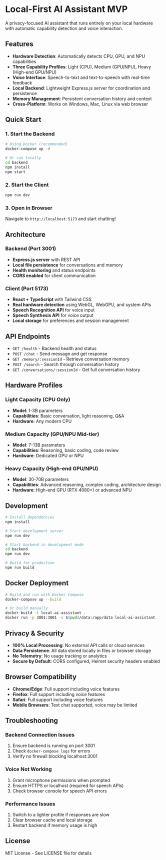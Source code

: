 # Local-First AI Assistant MVP

A privacy-focused AI assistant that runs entirely on your local hardware with automatic capability detection and voice interaction.

## Features

- **Hardware Detection**: Automatically detects CPU, GPU, and NPU capabilities
- **Three Capability Profiles**: Light (CPU), Medium (GPU/NPU), Heavy (High-end GPU/NPU)
- **Voice Interface**: Speech-to-text and text-to-speech with real-time feedback
- **Local Backend**: Lightweight Express.js server for coordination and persistence
- **Memory Management**: Persistent conversation history and context
- **Cross-Platform**: Works on Windows, Mac, Linux via web browser

## Quick Start

### 1. Start the Backend

```bash
# Using Docker (recommended)
docker-compose up -d

# Or run locally
cd backend
npm install
npm start
```

### 2. Start the Client

```bash
npm run dev
```

### 3. Open in Browser

Navigate to `http://localhost:5173` and start chatting!

## Architecture

### Backend (Port 3001)
- **Express.js server** with REST API
- **Local file persistence** for conversations and memory
- **Health monitoring** and status endpoints
- **CORS enabled** for client communication

### Client (Port 5173)
- **React + TypeScript** with Tailwind CSS
- **Real hardware detection** using WebGL, WebGPU, and system APIs
- **Speech Recognition API** for voice input
- **Speech Synthesis API** for voice output
- **Local storage** for preferences and session management

## API Endpoints

- `GET /health` - Backend health and status
- `POST /chat` - Send message and get response
- `GET /memory/:sessionId` - Retrieve conversation memory
- `POST /search` - Search through conversation history
- `GET /conversations/:sessionId` - Get full conversation history

## Hardware Profiles

### Light Capacity (CPU Only)
- **Model**: 1-3B parameters
- **Capabilities**: Basic conversation, light reasoning, Q&A
- **Hardware**: Any modern CPU

### Medium Capacity (GPU/NPU Mid-tier)
- **Model**: 7-13B parameters  
- **Capabilities**: Reasoning, basic coding, code review
- **Hardware**: Dedicated GPU or NPU

### Heavy Capacity (High-end GPU/NPU)
- **Model**: 30-70B parameters
- **Capabilities**: Advanced reasoning, complex coding, architecture design
- **Hardware**: High-end GPU (RTX 4080+) or advanced NPU

## Development

```bash
# Install dependencies
npm install

# Start development server
npm run dev

# Start backend in development mode
cd backend
npm run dev

# Build for production
npm run build
```

## Docker Deployment

```bash
# Build and run with Docker Compose
docker-compose up --build

# Or build manually
docker build -t local-ai-assistant .
docker run -p 3001:3001 -v $(pwd)/data:/app/data local-ai-assistant
```

## Privacy & Security

- **100% Local Processing**: No external API calls or cloud services
- **Data Persistence**: All data stored locally in files or browser storage
- **No Telemetry**: No usage tracking or analytics
- **Secure by Default**: CORS configured, Helmet security headers enabled

## Browser Compatibility

- **Chrome/Edge**: Full support including voice features
- **Firefox**: Full support including voice features  
- **Safari**: Full support including voice features
- **Mobile Browsers**: Text chat supported, voice may be limited

## Troubleshooting

### Backend Connection Issues
1. Ensure backend is running on port 3001
2. Check `docker-compose logs` for errors
3. Verify no firewall blocking localhost:3001

### Voice Not Working
1. Grant microphone permissions when prompted
2. Ensure HTTPS or localhost (required for speech APIs)
3. Check browser console for speech API errors

### Performance Issues
1. Switch to a lighter profile if responses are slow
2. Clear browser cache and local storage
3. Restart backend if memory usage is high

## License

MIT License - See LICENSE file for details